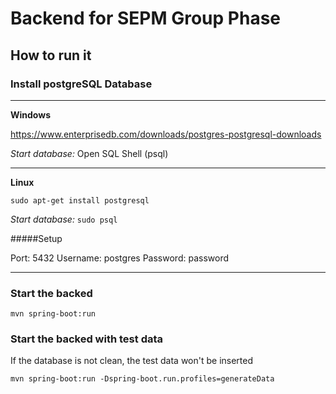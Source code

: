 # Backend for SEPM Group Phase

## How to run it


### Install postgreSQL Database

---
**Windows**

https://www.enterprisedb.com/downloads/postgres-postgresql-downloads

_Start database:_
Open SQL Shell (psql)

---
**Linux**

`sudo apt-get install postgresql`

_Start database:_
`sudo psql`

#####Setup

Port: 5432
Username: postgres
Password: password

---

### Start the backed
`mvn spring-boot:run`

### Start the backed with test data
If the database is not clean, the test data won't be inserted

`mvn spring-boot:run -Dspring-boot.run.profiles=generateData`

